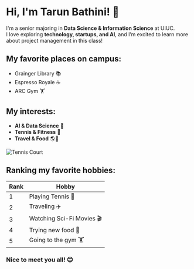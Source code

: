 # Hi, I'm Tarun Bathini! 👋  

I'm a senior majoring in **Data Science & Information Science** at UIUC.  
I love exploring **technology, startups, and AI**, and I’m excited to learn more about project management in this class!

## My favorite places on campus:
- Grainger Library 📚
- Espresso Royale ☕
- ARC Gym 🏋️

## My interests:
- **AI & Data Science** 🤖
- **Tennis & Fitness** 🎾
- **Travel & Food** 🌎🍜

![Tennis Court](https://upload.wikimedia.org/wikipedia/commons/1/1d/Tennis_Racket_and_Balls.jpg)

## Ranking my favorite hobbies:

| Rank | Hobby           |
|------|---------------|
| 1    | Playing Tennis 🎾 |
| 2    | Traveling ✈️ |
| 3    | Watching Sci-Fi Movies 🎬 |
| 4    | Trying new food 🍜 |
| 5    | Going to the gym 🏋️ |

### Nice to meet you all! 😊

